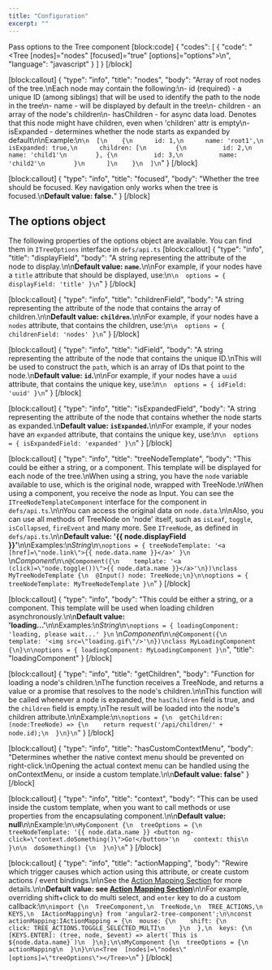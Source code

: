 ```yaml
---
title: "Configuration"
excerpt: ""
---
```

Pass options to the Tree component
[block:code]
{
  "codes": [
    {
      "code": "    <Tree [nodes]=\"nodes\" [focused]=\"true\" [options]=\"options\"></Tree>\n",
      "language": "javascript"
    }
  ]
}
[/block]

[block:callout]
{
  "type": "info",
  "title": "nodes",
  "body": "Array of root nodes of the tree.\nEach node may contain the following:\n- id (required) - a unique ID (among siblings) that will be used to identify the path to the node in the tree\n- name - will be displayed by default in the tree\n- children - an array of the node's children\n- hasChildren - for async data load. Denotes that this node might have children, even when 'children' attr is empty\n- isExpanded - determines whether the node starts as expanded by default\n\nExample:\n```\n  [\n    {\n      id: 1,\n      name: 'root1',\n      isExpanded: true,\n      children: [\n        {\n          id: 2,\n          name: 'child1'\n        }, {\n          id: 3,\n          name: 'child2'\n        }\n      ]\n    }\n  ]\n```"
}
[/block]

[block:callout]
{
  "type": "info",
  "title": "focused",
  "body": "Whether the tree should be focused. Key navigation only works when the tree is focused.\n**Default value: false.**"
}
[/block]
## The options object
The following properties of the options object are available.
You can find them in `ITreeOptions` interface in `defs/api.ts`
[block:callout]
{
  "type": "info",
  "title": "displayField",
  "body": "A string representing the attribute of the node to display.\n\n**Default value: `name`.**\n\nFor example, if your nodes have a `title` attribute that should be displayed, use:\n```\n  options = { displayField: 'title' }\n```"
}
[/block]

[block:callout]
{
  "type": "info",
  "title": "childrenField",
  "body": "A string representing the attribute of the node that contains the array of children.\n\n**Default value: `children`.**\n\nFor example, if your nodes have a `nodes` attribute, that contains the children, use:\n```\n  options = { childrenField: 'nodes' }\n```"
}
[/block]

[block:callout]
{
  "type": "info",
  "title": "idField",
  "body": "A string representing the attribute of the node that contains the unique ID.\nThis will be used to construct the `path`, which is an array of IDs that point to the node.\n**Default value: `id`.**\n\nFor example, if your nodes have a `uuid` attribute, that contains the unique key, use:\n```\n  options = { idField: 'uuid' }\n```"
}
[/block]

[block:callout]
{
  "type": "info",
  "title": "isExpandedField",
  "body": "A string representing the attribute of the node that contains whether the node starts as expanded.\n**Default value: `isExpanded`.**\n\nFor example, if your nodes have an `expanded` attribute, that contains the unique key, use:\n```\n  options = { isExpandedField: 'expanded' }\n```"
}
[/block]

[block:callout]
{
  "type": "info",
  "title": "treeNodeTemplate",
  "body": "This could be either a string, or a component. This template will be displayed for each node of the tree.\nWhen using a string, you have the `node` variable available to use, which is the original node, wrapped with TreeNode.\nWhen using a component, you receive the node as Input. You can see the `ITreeNodeTemplateComponent` interface for the component in `defs/api.ts`.\n\nYou can access the original data on `node.data`.\n\nAlso, you can use all methods of TreeNode on 'node' itself, such as `isLeaf`, `toggle`, `isCollapsed`, `fireEvent` and many more. See `ITreeNode`, as defined in `defs/api.ts`.\n\n**Default value: '{{ node.displayField }}'**\n\nExamples:\n*String*\n```\noptions = { treeNodeTemplate: '<a [href]=\"node.link\">{{ node.data.name }}</a>' }\n``` \n*Component*\n```\n@Component({\n    template: '<a (click)=\"node.toggle())\">{{ node.data.name }}</a>'\n})\nclass MyTreeNodeTemplate {\n  @Input() node: TreeNode;\n}\n\noptions = { treeNodeTemplate: MyTreeNodeTemplate }\n```"
}
[/block]

[block:callout]
{
  "type": "info",
  "body": "This could be either a string, or a component. This template will be used when loading children asynchronously.\n\n**Default value: 'loading...'**\n\nExamples:\n*String*\n```\noptions = { loadingComponent: 'loading, please wait...' }\n``` \n*Component*\n```\n@Component({\n    template: '<img src=\"loading.gif\"/>'\n})\nclass MyLoadingComponent {\n}\n\noptions = { loadingComponent: MyLoadingComponent }\n```",
  "title": "loadingComponent"
}
[/block]

[block:callout]
{
  "type": "info",
  "title": "getChildren",
  "body": "Function for loading a node's children.\nThe function receives a TreeNode, and returns a value or a promise that resolves to the node's children.\n\nThis function will be called whenever a node is expanded, the `hasChildren` field is true, and the `children` field is empty.\nThe result will be loaded into the node's children attribute.\n\nExample:\n```\noptions = {\n  getChildren: (node:TreeNode) => {\n    return request('/api/children/' + node.id);\n  }\n}\n```"
}
[/block]

[block:callout]
{
  "type": "info",
  "title": "hasCustomContextMenu",
  "body": "Determines whether the native context menu should be prevented on right-click.\nOpening the actual context menu can be handled using the onContextMenu, or inside a custom template.\n\n**Default value: false**"
}
[/block]

[block:callout]
{
  "type": "info",
  "title": "context",
  "body": "This can be used inside the custom template, when you want to call methods or use properties from the encapsulating component.\n\n**Default value: null**\n\nExample:\n```\nMyComponent {\n  treeOptions = {\n    treeNodeTemplate: '{{ node.data.name }} <button ng-click=\"context.doSomething()\">Go!</button>'\n    context: this\n  }\n\n  doSomething() {\n  }\n}\n```"
}
[/block]

[block:callout]
{
  "type": "info",
  "title": "actionMapping",
  "body": "Rewire which trigger causes which action using this attribute, or create custom actions / event bindings.\n\nSee the [Action Mapping Section](doc:action-mapping) for more details.\n\n**Default value: see [Action Mapping Section](doc:action-mapping)**\n\nFor example, overriding shift+click to do multi select, and `enter` key to do a custom callback:\n```\nimport {\n  TreeComponent,\n  TreeNode,\n  TREE_ACTIONS,\n  KEYS,\n  IActionMapping\n} from 'angular2-tree-component';\n\nconst actionMapping:IActionMapping = {\n  mouse: {\n    shift: {\n      click: TREE_ACTIONS.TOGGLE_SELECTED_MULTI\n    }\n  },\n  keys: {\n    [KEYS.ENTER]: (tree, node, $event) => alert(`This is ${node.data.name}`)\n  }\n};\n\nMyComponent {\n  treeOptions = {\n    actionMapping\n  }\n}\n\n<Tree  [nodes]=\"nodes\"  [options]=\"treeOptions\"></Tree>\n```"
}
[/block]